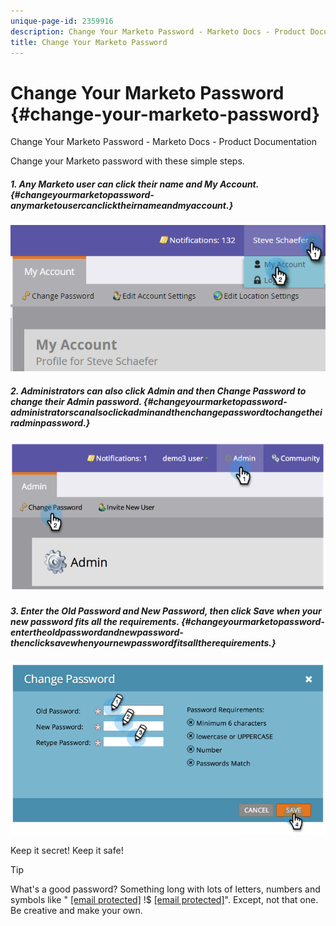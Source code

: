 ```yaml
---
unique-page-id: 2359916
description: Change Your Marketo Password - Marketo Docs - Product Documentation
title: Change Your Marketo Password
---
```


# Change Your Marketo Password {#change-your-marketo-password}

Change Your Marketo Password - Marketo Docs - Product Documentation

Change your Marketo password with these simple steps.

##### 1. Any Marketo user can click their name and My Account. {#changeyourmarketopassword-anymarketousercanclicktheirnameandmyaccount.}

![](assets/image2015-11-10-10-3a40-3a8.png)

##### 2. Administrators can also click Admin and then Change Password to change their Admin password. {#changeyourmarketopassword-administratorscanalsoclickadminandthenchangepasswordtochangetheiradminpassword.}

![](assets/image2014-9-10-9-3a43-3a47.png)

##### 3. Enter the Old Password and New Password, then click Save when your new password fits all the requirements. {#changeyourmarketopassword-entertheoldpasswordandnewpassword-thenclicksavewhenyournewpasswordfitsalltherequirements.}

![](assets/image2014-9-10-9-3a44-3a2.png)

Keep it secret! Keep it safe!

>[!TIP]
>
>What's a good password? Something long with lots of letters, numbers and symbols like " [[email protected]](http://docs.marketo.com/cdn-cgi/l/email-protection) !$ [[email protected]](http://docs.marketo.com/cdn-cgi/l/email-protection)". Except, not that one. Be creative and make your own.

